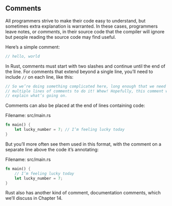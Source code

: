 ## Comments

All programmers strive to make their code easy to understand, but sometimes
extra explanation is warranted. In these cases, programmers leave notes, or
*comments*, in their source code that the compiler will ignore but people
reading the source code may find useful.

Here’s a simple comment:

```rust
// hello, world
```

In Rust, comments must start with two slashes and continue until the end of the
line. For comments that extend beyond a single line, you’ll need to include
`//` on each line, like this:

```rust
// So we’re doing something complicated here, long enough that we need
// multiple lines of comments to do it! Whew! Hopefully, this comment will
// explain what’s going on.
```

Comments can also be placed at the end of lines containing code:

<span class="filename">Filename: src/main.rs</span>

```rust
fn main() {
    let lucky_number = 7; // I’m feeling lucky today
}
```

But you’ll more often see them used in this format, with the comment on a
separate line above the code it’s annotating:

<span class="filename">Filename: src/main.rs</span>

```rust
fn main() {
    // I’m feeling lucky today
    let lucky_number = 7;
}
```

Rust also has another kind of comment, documentation comments, which we’ll
discuss in Chapter 14.
